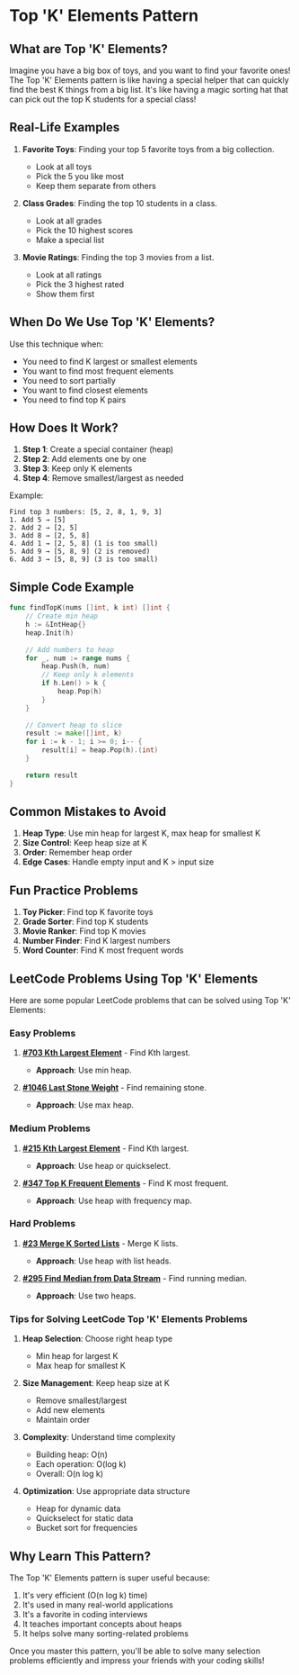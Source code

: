 # Top 'K' Elements Pattern

## What are Top 'K' Elements?

Imagine you have a big box of toys, and you want to find your favorite ones! The Top 'K' Elements pattern is like having a special helper that can quickly find the best K things from a big list. It's like having a magic sorting hat that can pick out the top K students for a special class!

## Real-Life Examples

1. **Favorite Toys**: Finding your top 5 favorite toys from a big collection.
   - Look at all toys
   - Pick the 5 you like most
   - Keep them separate from others

2. **Class Grades**: Finding the top 10 students in a class.
   - Look at all grades
   - Pick the 10 highest scores
   - Make a special list

3. **Movie Ratings**: Finding the top 3 movies from a list.
   - Look at all ratings
   - Pick the 3 highest rated
   - Show them first

## When Do We Use Top 'K' Elements?

Use this technique when:
- You need to find K largest or smallest elements
- You want to find most frequent elements
- You need to sort partially
- You want to find closest elements
- You need to find top K pairs

## How Does It Work?

1. **Step 1**: Create a special container (heap)
2. **Step 2**: Add elements one by one
3. **Step 3**: Keep only K elements
4. **Step 4**: Remove smallest/largest as needed

Example:
```
Find top 3 numbers: [5, 2, 8, 1, 9, 3]
1. Add 5 → [5]
2. Add 2 → [2, 5]
3. Add 8 → [2, 5, 8]
4. Add 1 → [2, 5, 8] (1 is too small)
5. Add 9 → [5, 8, 9] (2 is removed)
6. Add 3 → [5, 8, 9] (3 is too small)
```

## Simple Code Example

```go
func findTopK(nums []int, k int) []int {
    // Create min heap
    h := &IntHeap{}
    heap.Init(h)
    
    // Add numbers to heap
    for _, num := range nums {
        heap.Push(h, num)
        // Keep only k elements
        if h.Len() > k {
            heap.Pop(h)
        }
    }
    
    // Convert heap to slice
    result := make([]int, k)
    for i := k - 1; i >= 0; i-- {
        result[i] = heap.Pop(h).(int)
    }
    
    return result
}
```

## Common Mistakes to Avoid

1. **Heap Type**: Use min heap for largest K, max heap for smallest K
2. **Size Control**: Keep heap size at K
3. **Order**: Remember heap order
4. **Edge Cases**: Handle empty input and K > input size

## Fun Practice Problems

1. **Toy Picker**: Find top K favorite toys
2. **Grade Sorter**: Find top K students
3. **Movie Ranker**: Find top K movies
4. **Number Finder**: Find K largest numbers
5. **Word Counter**: Find K most frequent words

## LeetCode Problems Using Top 'K' Elements

Here are some popular LeetCode problems that can be solved using Top 'K' Elements:

### Easy Problems

1. **[#703 Kth Largest Element](https://leetcode.com/problems/kth-largest-element-in-a-stream/)** - Find Kth largest.
   - **Approach**: Use min heap.

2. **[#1046 Last Stone Weight](https://leetcode.com/problems/last-stone-weight/)** - Find remaining stone.
   - **Approach**: Use max heap.

### Medium Problems

1. **[#215 Kth Largest Element](https://leetcode.com/problems/kth-largest-element-in-an-array/)** - Find Kth largest.
   - **Approach**: Use heap or quickselect.

2. **[#347 Top K Frequent Elements](https://leetcode.com/problems/top-k-frequent-elements/)** - Find K most frequent.
   - **Approach**: Use heap with frequency map.

### Hard Problems

1. **[#23 Merge K Sorted Lists](https://leetcode.com/problems/merge-k-sorted-lists/)** - Merge K lists.
   - **Approach**: Use heap with list heads.

2. **[#295 Find Median from Data Stream](https://leetcode.com/problems/find-median-from-data-stream/)** - Find running median.
   - **Approach**: Use two heaps.

### Tips for Solving LeetCode Top 'K' Elements Problems

1. **Heap Selection**: Choose right heap type
   - Min heap for largest K
   - Max heap for smallest K

2. **Size Management**: Keep heap size at K
   - Remove smallest/largest
   - Add new elements
   - Maintain order

3. **Complexity**: Understand time complexity
   - Building heap: O(n)
   - Each operation: O(log k)
   - Overall: O(n log k)

4. **Optimization**: Use appropriate data structure
   - Heap for dynamic data
   - Quickselect for static data
   - Bucket sort for frequencies

## Why Learn This Pattern?

The Top 'K' Elements pattern is super useful because:
1. It's very efficient (O(n log k) time)
2. It's used in many real-world applications
3. It's a favorite in coding interviews
4. It teaches important concepts about heaps
5. It helps solve many sorting-related problems

Once you master this pattern, you'll be able to solve many selection problems efficiently and impress your friends with your coding skills! 